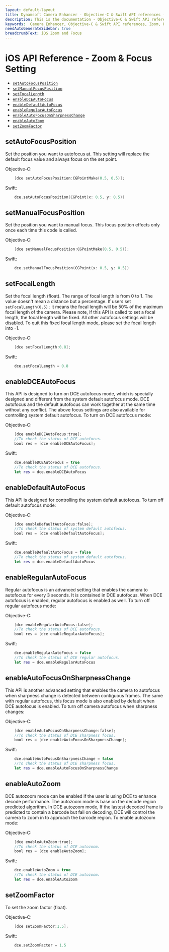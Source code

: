 ```yaml
---
layout: default-layout
title: Dynamsoft Camera Enhancer - Objective-C & Swift API references - Zoom & Focus Setting
description: This is the documentation - Objective-C & Swift API references - Zoom & Focus Setting page of Dynamsoft Camera Enhancer.
keywords:  Camera Enhancer, Objective-C & Swift API references, Zoom, Focus
needAutoGenerateSidebar: true
breadcrumbText: iOS Zoom and Focus
---
```


# iOS API Reference - Zoom & Focus Setting

- [`setAutoFocusPosition`](#setautofocusposition)
- [`setManualFocusPosition`](#setmanualfocusposition)
- [`setFocalLength`](#setfocallength)
- [`enableDCEAutoFocus`](#enabledceautofocus)
- [`enableDefaultAutoFocus`](#enabledefaultautofocus)
- [`enableRegularAutoFocus`](#enableregularautofocus)
- [`enableAutoFocusOnSharpnessChange`](#enableautofocusonsharpnesschange)
- [`enableAutoZoom`](#enableautozoom)
- [`setZoomFactor`](#setzoomfactor)

## setAutoFocusPosition

Set the position you want to autofocus at. This setting will replace the default focus value and always focus on the set point.

Objective-C:

```objectivec
    [dce setAutoFocusPosition:CGPointMake(0.5, 0.5)];
```

Swift:

```Swift
    dce.setAutoFocusPosition(CGPoint(x: 0.5, y: 0.5))
```

## setManualFocusPosition

Set the position you want to manual focus. This focus position effects only once each time this code is called.

Objective-C:

```objectivec
    [dce setManualFocusPosition:CGPointMake(0.5, 0.5)];
```

Swift:

```Swift
    dce.setManualFocusPosition(CGPoint(x: 0.5, y: 0.5))
```

## setFocalLength

Set the focal length (float). The range of focal length is from 0 to 1. The value doesn't mean a distance but a percentage. If users set `setFocalLength(0.5);` it means the focal length will be 50% of the maximum focal length of the camera. Please note, If this API is called to set a focal length, the focal length will be fixed. All other autofocus settings will be disabled. To quit this fixed focal length mode, please set the focal length into -1.

Objective-C:

```objectivec
    [dce setFocalLength:0.8];
```

Swift:

```Swift
    dce.setFocalLength = 0.8
```

## enableDCEAutoFocus

This API is designed to turn on DCE autofocus mode, which is specially designed and different from the system default autofocus mode. DCE autofocus and the default autofocus can work together at the same time without any conflict. The above focus settings are also available for controlling system default autofocus. To turn on DCE autofocus mode:

Objective-C:

```objectivec
    [dce enableDCEAutoFocus:true];
    //To check the status of DCE autofocus.
    bool res = [dce enableDCEAutoFocus];
```

Swift:

```Swift
    dce.enableDCEAutoFocus = true
    //To check the status of DCE autofocus.
    let res = dce.enableDCEAutoFocus
```

## enableDefaultAutoFocus

This API is designed for controlling the system default autofocus. To turn off default autofocus mode:

Objective-C:

```objectivec
    [dce enableDefaultAutoFocus:false];
    //To check the status of system default autofocus.
    bool res = [dce enableDefaultAutoFocus];
```

Swift:

```Swift
    dce.enableDefaultAutoFocus = false
    //To check the status of system default autofocus.
    let res = dce.enableDefaultAutoFocus
```

## enableRegularAutoFocus

Regular autofocus is an advanced setting that enables the camera to autofocus for every 3 seconds. It is contained in DCE autofocus. When DCE autofocus is enabled, regular autofocus is enabled as well. To turn off regular autofocus mode:

Objective-C:

```objectivec
    [dce enableRegularAutoFocus:false];
    //To check the status of DCE autofocus.
    bool res = [dce enableRegularAutoFocus];
```

Swift:

```Swift
    dce.enableRegularAutoFocus = false
    //To check the status of DCE regular autofocus.
    let res = dce.enableRegularAutoFocus
```

## enableAutoFocusOnSharpnessChange

This API is another advanced setting that enables the camera to autofocus when sharpness change is detected between contiguous frames. The same with regular autofocus, this focus mode is also enabled by default when DCE autofocus is enabled. To turn off camera autofocus when sharpness changes:

Objective-C:

```objectivec
    [dce enableAutoFocusOnSharpnessChange:false];
    //To check the status of DCE sharpness focus.
    bool res = [dce enableAutoFocusOnSharpnessChange];
```

Swift:

```Swift
    dce.enableAutoFocusOnSharpnessChange = false
    //To check the status of DCE sharpness focus.
    let res = dce.enableAutoFocusOnSharpnessChange
```

## enableAutoZoom

DCE autozoom mode can be enabled if the user is using DCE to enhance decode performance. The autozoom mode is base on the decode region predicted algorithm. In DCE autozoom mode, If the lastest decoded frame is predicted to contain a barcode but fail on decoding, DCE will control the camera to zoom in to approach the barcode region. To enable autozoom mode:

Objective-C:

```objectivec
    [dce enableAutoZoom:true];
    //To check the status of DCE autozoom.
    bool res = [dce enableAutoZoom];
```

Swift:

```Swift
    dce.enableAutoZoom = true
    //To check the status of DCE autozoom.
    let res = dce.enableAutoZoom
```

## setZoomFactor

To set the zoom factor (float).

Objective-C:

```objectivec
    [dce setZoomFactor:1.5];
```

Swift:

```Swift
    dce.setZoomFactor = 1.5
```
